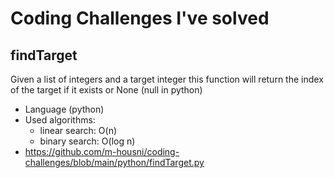 # Coding Challenges I've solved
## findTarget
Given a list of integers and a target integer this function will return the index of the target if it exists or None (null in python)
* Language (python)
* Used algorithms: 
  * linear search: O(n)
  * binary search: O(log n)
* https://github.com/m-housni/coding-challenges/blob/main/python/findTarget.py